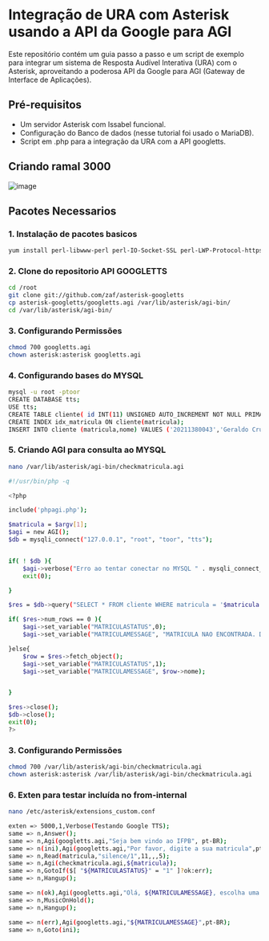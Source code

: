 # Integração de URA com Asterisk usando a API da Google para AGI

Este repositório contém um guia passo a passo e um script de exemplo para integrar um sistema de Resposta Audível Interativa (URA) com o Asterisk, aproveitando a poderosa API da Google para AGI (Gateway de Interface de Aplicações).

## Pré-requisitos

- Um servidor Asterisk com Issabel funcional.
- Configuração do Banco de dados (nesse tutorial foi usado o MariaDB).
- Script em .php para a integração da URA com a API googletts.


## Criando ramal 3000

![image](https://github.com/bigsmoke00/asterix_and_ura/assets/91279736/e06afd04-7e9e-43d3-b19f-700567390fe6)

## Pacotes Necessarios 

### 1. Instalação de pacotes basicos

```bash
yum install perl-libwww-perl perl-IO-Socket-SSL perl-LWP-Protocol-https mpg123 git nano -y
```
### 2. Clone do repositorio API GOOGLETTS

```bash
cd /root
git clone git://github.com/zaf/asterisk-googletts
cp asterisk-googletts/googletts.agi /var/lib/asterisk/agi-bin/
cd /var/lib/asterisk/agi-bin/
```

### 3. Configurando Permissões

```bash
chmod 700 googletts.agi
chown asterisk:asterisk googletts.agi
```

### 4. Configurando bases do MYSQL

```bash
mysql -u root -ptoor
CREATE DATABASE tts;
USE tts;
CREATE TABLE cliente( id INT(11) UNSIGNED AUTO_INCREMENT NOT NULL PRIMARY KEY, matricula VARCHAR(11) NOT NULL, nome VARCHAR(100) NOT NULL);
CREATE INDEX idx_matricula ON cliente(matricula);
INSERT INTO cliente (matricula,nome) VALUES ('20211380043','Geraldo Cruz'),('1','ifpb');
```

### 5. Criando AGI para consulta ao MYSQL

```bash
nano /var/lib/asterisk/agi-bin/checkmatricula.agi
```

```bash
#!/usr/bin/php -q

<?php

include('phpagi.php');

$matricula = $argv[1];
$agi = new AGI();
$db = mysqli_connect("127.0.0.1", "root", "toor", "tts");


if( ! $db ){
    $agi->verbose("Erro ao tentar conectar no MYSQL " . mysqli_connect_error());
    exit(0);

}

$res = $db->query("SELECT * FROM cliente WHERE matricula = '$matricula';");

if( $res->num_rows == 0 ){
    $agi->set_variable("MATRICULASTATUS",0);
    $agi->set_variable("MATRICULAMESSAGE", "MATRICULA NAO ENCONTRADA. DIGITE NOVAMENTE");

}else{
    $row = $res->fetch_object();
    $agi->set_variable("MATRICULASTATUS",1);
    $agi->set_variable("MATRICULAMESSAGE", $row->nome);


}

$res->close();
$db->close();
exit(0);
?>
```

### 3. Configurando Permissões
```bash
chmod 700 /var/lib/asterisk/agi-bin/checkmatricula.agi
chown asterisk:asterisk /var/lib/asterisk/agi-bin/checkmatricula.agi
```

### 6. Exten para testar incluída no from-internal

```bash
nano /etc/asterisk/extensions_custom.conf
```

```bash
exten => 5000,1,Verbose(Testando Google TTS);
same => n,Answer();
same => n,Agi(googletts.agi,"Seja bem vindo ao IFPB", pt-BR);
same => n(ini),Agi(googletts.agi,"Por favor, digite a sua matricula",pt-BR);
same => n,Read(matricula,"silence/1",11,,,5);
same => n,Agi(checkmatricula.agi,${matricula});
same => n,GotoIf($[ "${MATRICULASTATUS}" = "1" ]?ok:err);
same => n,Hangup();

same => n(ok),Agi(googletts.agi,"Olá, ${MATRICULAMESSAGE}, escolha uma das opções a seguir.",pt-BR);
same => n,MusicOnHold();
same => n,Hangup();

same => n(err),Agi(googletts.agi,"${MATRICULAMESSAGE}",pt-BR);
same => n,Goto(ini);
```

